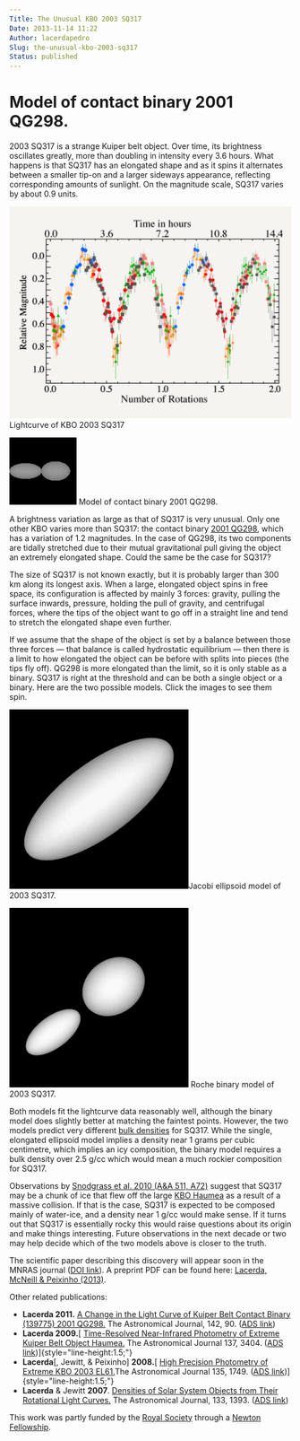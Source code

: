 ```yaml
---
Title: The Unusual KBO 2003 SQ317
Date: 2013-11-14 11:22
Author: lacerdapedro
Slug: the-unusual-kbo-2003-sq317
Status: published
---
```


# Model of contact binary 2001 QG298.

2003 SQ317 is a strange Kuiper belt object. Over time, its brightness oscillates greatly, more than doubling in intensity every 3.6 hours. What happens is that SQ317 has an elongated shape and as it spins it alternates between a smaller tip-on and a larger sideways appearance, reflecting corresponding amounts of sunlight. On the magnitude scale, SQ317 varies by about 0.9 units.

![Lightcurve of KBO 2003 SQ317.](figs/2013/11/img_0060.png) Lightcurve of KBO 2003 SQ317

![Model of contact binary 2001 QG298.](figs/2013/11/qg982fitduo0-21077.gif) Model of contact binary 2001 QG298.

A brightness variation as large as that of SQ317 is very unusual. Only one other KBO varies more than SQ317: the contact binary [2001 QG298](extreme-and-extremely-tilted-kbo/ "Extreme and Extremely Tilted KBO"), which has a variation of 1.2 magnitudes. In the case of QG298, its two components are tidally stretched due to their mutual gravitational pull giving the object an extremely elongated shape. Could the same be the case for SQ317?

The size of SQ317 is not known exactly, but it is probably larger than 300 km along its longest axis. When a large, elongated object spins in free space, its configuration is affected by mainly 3 forces: gravity, pulling the surface inwards, pressure, holding the pull of gravity, and centrifugal forces, where the tips of the object want to go off in a straight line and tend to stretch the elongated shape even further.

If we assume that the shape of the object is set by a balance between those three forces — that balance is called hydrostatic equilibrium — then there is a limit to how elongated the object can be before with splits into pieces (the tips fly off). QG298 is more elongated than the limit, so it is only stable as a binary. SQ317 is right at the threshold and can be both a single object or a binary. Here are the two possible models. Click the images to see them spin.

![Jacobi ellipsoid model of 2003 SQ317.](figs/2013/11/2003sq317_ellipsoid.gif)Jacobi ellipsoid model of 2003 SQ317.

![Roche binary model of 2003 SQ317.](figs/2013/11/2003sq317_binary.gif) Roche binary model of 2003 SQ317.

Both models fit the lightcurve data reasonably well, although the binary model does slightly better at matching the faintest points. However, the two models predict very different [bulk densities](density "Density") for SQ317. While the single, elongated ellipsoid model implies a density near 1 grams per cubic centimetre, which implies an icy composition, the binary model requires a bulk density over 2.5 g/cc which would mean a much rockier composition for SQ317.

Observations by [Snodgrass et al. 2010 (A&A 511, A72)](http://labs.adsabs.harvard.edu/adsabs/abs/2010A&A...511A..72S?) suggest that SQ317 may be a chunk of ice that flew off the large [KBO Haumea](the-dark-red-spot-on-dwarf-planet-haumea "The Dark Red Spot on Dwarf Planet Haumea") as a result of a massive collision. If that is the case, SQ317 is expected to be composed mainly of water-ice, and a density near 1 g/cc would make sense. If it turns out that SQ317 is essentially rocky this would raise questions about its origin and make things interesting. Future observations in the next decade or two may help decide which of the two models above is closer to the truth.

The scientific paper describing this discovery will appear soon in the MNRAS journal ([DOI link](http://dx.doi.org/10.1093/mnras/stt2180)). A preprint PDF can be found here: [Lacerda, McNeill & Peixinho (2013)](https://arxiv.org/pdf/1309.1671v1.pdf).

Other related publications:

- **Lacerda 2011.** [A Change in the Light Curve of Kuiper Belt Contact Binary (139775) 2001 QG298.](https://ui.adsabs.harvard.edu/#abs/2011AJ....142...90L/abstract5) The Astronomical Journal, 142, 90. ([ADS link](http://labs.adsabs.harvard.edu/adsabs/abs/2011AJ....142...90L/))
- **Lacerda 2009.**[ [Time-Resolved Near-Infrared Photometry of Extreme Kuiper Belt Object Haumea.](http://goo.gl/gUzzs) The Astronomical Journal 137, 3404. ([ADS link](http://labs.adsabs.harvard.edu/adsabs/abs/2009AJ....137.3404L/))]{style="line-height:1.5;"}
- **Lacerda**[, Jewitt, & Peixinho] **2008.**[ [High Precision Photometry of Extreme KBO 2003 EL61.](http://goo.gl/ecG1U)The Astronomical Journal 135, 1749. ([ADS link](http://labs.adsabs.harvard.edu/adsabs/abs/2008AJ....135.1749L/))]{style="line-height:1.5;"}
- **Lacerda** & Jewitt **2007**. [Densities of Solar System Objects from Their Rotational Light Curves.](https://ui.adsabs.harvard.edu/#abs/2007AJ....133.1393L/abstract) The Astronomical Journal, 133, 1393. ([ADS link](http://labs.adsabs.harvard.edu/adsabs/abs/2007AJ....133.1393L/))

This work was partly funded by the [Royal Society](https://royalsociety.org) through a [Newton Fellowship](http://newtonfellowships.org).
